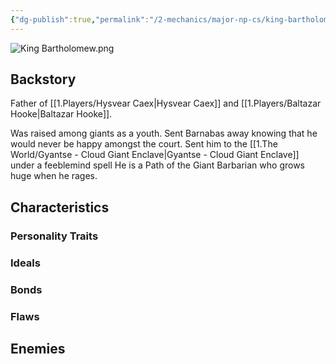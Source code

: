 ```yaml
---
{"dg-publish":true,"permalink":"/2-mechanics/major-np-cs/king-bartholomew-hooke/"}
---
```



![King Bartholomew.png](/img/user/Z.Assets/King%20Bartholomew.png)
## Backstory
Father of [[1.Players/Hysvear Caex\|Hysvear Caex]] and [[1.Players/Baltazar Hooke\|Baltazar Hooke]]. 

Was raised among giants as a youth. Sent Barnabas away knowing that he would never be happy amongst the court.
Sent him to the [[1.The World/Gyantse - Cloud Giant Enclave\|Gyantse - Cloud Giant Enclave]]
under a feeblemind spell
He is a Path of the Giant Barbarian who grows huge when he rages.


## Characteristics

### Personality Traits


### Ideals

### Bonds

### Flaws

## Enemies

